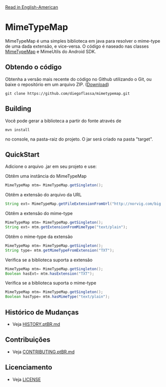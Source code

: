[Read in English-American](README.md)
# MimeTypeMap

MimeTypeMap é uma simples biblioteca em java para resolver o mime-type de uma dada extensão, e vice-versa.
O código é naseado nas classes [MimeTypeMap](https://developer.android.com/reference/android/webkit/MimeTypeMap.html) e MimeUtils do Android SDK.


## Obtendo o código

Obtenha a versão mais recente do código no Github utilizando o Git, ou baixe o repositório em um arquivo ZIP.
([Download](https://github.com/diegoflassa/mimetypemap/archive/master.zip))


    git clone https://github.com/diegoflassa/mimetypemap.git


## Building

Você pode gerar a biblioteca a partir do fonte através de

```maven
mvn install
```

no console, na pasta-raiz do projeto. O jar será criado na pasta "target".


## QuickStart

Adicione o arquivo .jar em seu projeto e use:


Obtêm uma instância do MimeTypeMap

```java
MimeTypeMap mtm= MimeTypeMap.getSingleton();
```

Obtêm a extensão do arquivo da URL

```java
String ext= MimeTypeMap.getFileExtensionFromUrl("http://norvig.com/big.txt");
```

Obtêm a extensão do mime-type

```java
MimeTypeMap mtm= MimeTypeMap.getSingleton();
String ext= mtm.getExtensionFromMimeType("text/plain");
```

Obtêm o mime-type da extensão

```java
MimeTypeMap mtm= MimeTypeMap.getSingleton();
String type= mtm.getMimeTypeFromExtension("TXT");
```

Verifica se a biblioteca suporta a extensão

```java
MimeTypeMap mtm= MimeTypeMap.getSingleton();
Boolean hasExt= mtm.hasExtension("TXT");
```

Verifica se a biblioteca suporta o mime-type

```java
MimeTypeMap mtm= MimeTypeMap.getSingleton();
Boolean hasType= mtm.hasMimeType("text/plain");
```


## Histórico de Mudanças

* Veja [HISTORY.ptBR.md](HISTORY.ptBR.md)


## Contribuições

* Veja [CONTRIBUTING.ptBR.md](CONTRIBUTING.ptBR.md)


## Licenciamento

* Veja [LICENSE](LICENSE)